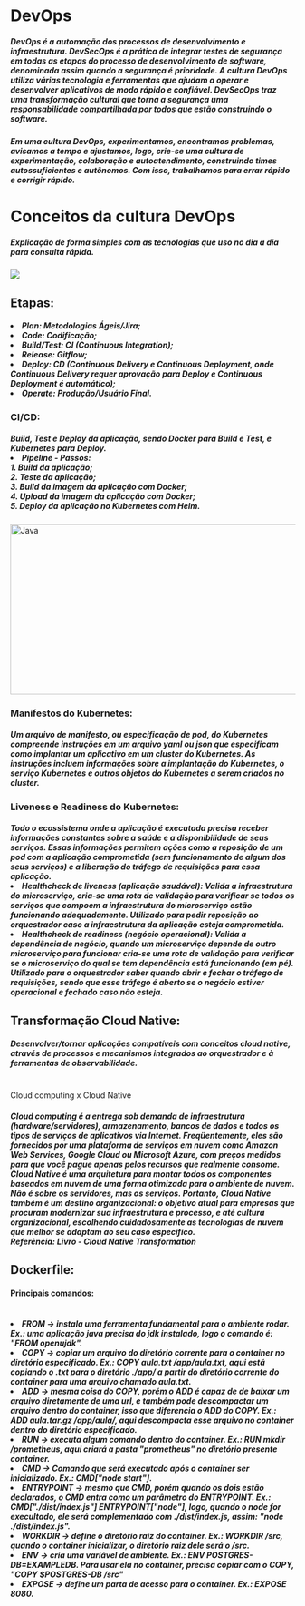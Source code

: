# <h1> DevOps </h1>

<h5>DevOps é a automação dos processos de desenvolvimento e infraestrutura. DevSecOps é a prática de integrar testes de segurança em todas as etapas do processo de desenvolvimento de software, denominada assim quando a segurança é prioridade. A cultura DevOps utiliza várias tecnologia e ferramentas que ajudam a operar e desenvolver aplicativos de modo rápido e confiável. DevSecOps traz uma transformação cultural que torna a segurança uma responsabilidade compartilhada por todos que estão construindo o software. <br> </h5>
<h5>Em uma cultura DevOps, experimentamos, encontramos problemas, avisamos a tempo e ajustamos, logo, crie-se uma cultura de experimentação, colaboração e autoatendimento, construindo times autossuficientes e autônomos. Com isso, trabalhamos para errar rápido e corrigir rápido.</h5>


<h1>Conceitos da cultura DevOps</h1>
<h5>Explicação de forma simples com as tecnologias que uso no dia a dia para consulta rápida.</h5>

<img src="https://miro.medium.com/max/1400/1*O76HIkmAb_ackQ94hUHMPw.png"> </img>

<h2>Etapas:</h2>
<h5>
<li>Plan:  Metodologias Ágeis/Jira;
<br><li>Code: Codificação;
<br><li>Build/Test: CI (Continuous Integration);
<br><li>Release: Gitflow;
<br><li>Deploy: CD (Continuous Delivery e Continuous Deployment, onde Continuous Delivery requer aprovação para Deploy e Continuous Deployment é automático);
<br><li>Operate: Produção/Usuário Final.
</h5>

<h3>CI/CD:</h3> 
<h5> Build, Test e Deploy da aplicação, sendo Docker para Build e Test, e Kubernetes para Deploy.
<br><li>Pipeline - Passos:
<br>1. Build da aplicação;
<br>2. Teste da aplicação;
<br>3. Build da imagem da aplicação com Docker;
<br>4. Upload da imagem da aplicação com Docker;
<br>5. Deploy da aplicação no Kubernetes com Helm.
</h5>
<img align="center" alt="Java" height="300" width="700" src="https://media.licdn.com/dms/image/C5112AQGN4vNFRhAZIA/article-cover_image-shrink_600_2000/0/1561044324742?e=2147483647&v=beta&t=6ZXnwkmoNcroRad2lHMtWNyt43vQnV2aL42xcfJpFZI"> </img> <br>


<h3>Manifestos do Kubernetes:</h3>
<h5>
Um arquivo de manifesto, ou especificação de pod, do Kubernetes compreende instruções em um arquivo yaml ou json que especificam como implantar um aplicativo em um cluster do Kubernetes. As instruções incluem informações sobre a implantação do Kubernetes, o serviço Kubernetes e outros objetos do Kubernetes a serem criados no cluster.
</h5>

<h3>Liveness e Readiness do Kubernetes:</h3>
<h5>
Todo o ecossistema onde a aplicação é executada precisa receber informações constantes sobre a saúde e a disponibilidade de seus serviços. Essas informações permitem ações como a reposição de um pod com a aplicação comprometida (sem funcionamento de algum dos seus serviços) e a liberação do tráfego de requisições para essa aplicação. <br>
<li>Healthcheck de liveness (aplicação saudável): Valida a infraestrutura do microserviço, cria-se uma rota de validação para verificar se todos os serviços que compoem a infraestrutura do microserviço estão funcionando adequadamente. Utilizado para pedir reposição ao orquestrador caso a infraestrutura da aplicação esteja comprometida.<br>
<li>Healthcheck de readiness (negócio operacional): Valida a dependência de negócio, quando um microserviço depende de outro microserviço para funcionar cria-se uma rota de validação para verificar se o microserviço do qual se tem dependência está funcionando (em pé). Utilizado para o orquestrador saber quando abrir e fechar o tráfego de requisições, sendo que esse tráfego é aberto se o negócio estiver operacional e fechado caso não esteja.
</h5>

<h2>Transformação Cloud Native: </h2>
<h5> Desenvolver/tornar aplicações compatíveis com conceitos cloud native, através de processos e mecanismos integrados ao orquestrador e à ferramentas de observabilidade.</h5> <br> 
</h3> Cloud computing x Cloud Native  </h3>
<h5> Cloud computing é a entrega sob demanda de infraestrutura (hardware/servidores), armazenamento, bancos de dados e todos os tipos de serviços de aplicativos via Internet. Freqüentemente, eles são fornecidos por uma plataforma de serviços em nuvem como Amazon Web Services, Google Cloud ou Microsoft Azure, com preços medidos para que você pague apenas pelos recursos que realmente consome. <br>
Cloud Native é uma arquitetura para montar todos os componentes baseados em nuvem de uma forma otimizada para o ambiente de nuvem. Não é sobre os servidores, mas os serviços. Portanto, Cloud Native também é um destino organizacional: o objetivo atual para empresas que procuram modernizar sua infraestrutura e processo, e até cultura organizacional, escolhendo cuidadosamente as tecnologias de nuvem que melhor se adaptam ao seu caso específico.
<br> Referência: Livro - Cloud Native Transformation
</h5>


<h2>Dockerfile: </h2>
<h4>Principais comandos: </h4>
<h5>
<br><li>FROM -> instala uma ferramenta fundamental para o ambiente rodar. Ex.: uma aplicação java precisa do jdk instalado, logo o comando é: "FROM openujdk".
<br><li>COPY -> copiar um arquivo do diretório corrente para o container no diretório especificado. Ex.: COPY aula.txt /app/aula.txt, aqui está copiando o .txt para o diretório ./app/ a partir do diretório corrente do container para uma arquivo chamado aula.txt.
<br><li>ADD -> mesma coisa do COPY, porém o ADD é capaz de de baixar um arquivo diretamente de uma url, e também pode descompactar um arquivo dentro do container, isso que diferencia o ADD do COPY. Ex.: ADD aula.tar.gz /app/aula/, aqui descompacta esse arquivo no container dentro do diretório especificado.
<br><li>RUN -> executa algum comando dentro do container. Ex.: RUN mkdir /prometheus, aqui criará a pasta "prometheus" no diretório presente container.
<br><li>CMD -> Comando que será executado após o container ser inicializado. Ex.: CMD["node start"].
<br><li>ENTRYPOINT -> mesmo que CMD, porém quando os dois estão declarados, o CMD entra como um parâmetro do ENTRYPOINT. Ex.: CMD["./dist/index.js"] ENTRYPOINT["node"], logo, quando o node for execultado, ele será complementado com ./dist/index.js, assim: "node ./dist/index.js".
<br><li>WORKDIR -> define o diretório raiz do container. Ex.: WORKDIR /src, quando o container inicializar, o diretório raiz dele será o /src.
<br><li>ENV -> cria uma variável de ambiente. Ex.: ENV POSTGRES-DB=EXAMPLEDB. Para usar ela no container, precisa copiar com o COPY, "COPY $POSTGRES-DB /src"
<br><li>EXPOSE -> define um parta de acesso para o container. Ex.: EXPOSE 8080.
</h5>
